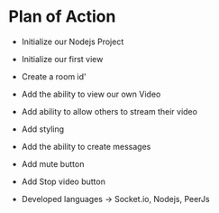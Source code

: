 # Plan of Action

- Initialize our Nodejs Project
- Initialize our first view
- Create a room id'
- Add the ability to view our own Video
- Add ability to allow others to stream their video
- Add styling 
- Add the ability to create messages
- Add mute button
- Add Stop video button

- Developed languages -> Socket.io, Nodejs, PeerJs